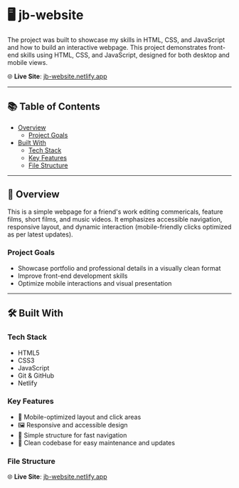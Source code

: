 # 🖥️ jb-website

The project was built to showcase my skills in HTML, CSS, and JavaScript and how to build an interactive webpage. This project demonstrates front-end skills using HTML, CSS, and JavaScript, designed for both desktop and mobile views.

🌐 **Live Site**: [jb-website.netlify.app](https://jb-website.netlify.app)

---

## 📚 Table of Contents

- [Overview](#overview)
  - [Project Goals](#project-goals)
- [Built With](#built-with)
  - [Tech Stack](#tech-stack)
  - [Key Features](#key-features)
  - [File Structure](#file-structure)

---

## 🧾 Overview

This is a simple webpage for a friend's work editing commericals, feature films, short films, and music videos. It emphasizes accessible navigation, responsive layout, and dynamic interaction (mobile-friendly clicks optimized as per latest updates).

### Project Goals

- Showcase portfolio and professional details in a visually clean format
- Improve front-end development skills
- Optimize mobile interactions and visual presentation

---

## 🛠️ Built With

### Tech Stack

- HTML5
- CSS3
- JavaScript
- Git & GitHub
- Netlify

### Key Features

- 📱 Mobile-optimized layout and click areas
- 🖼️ Responsive and accessible design
- 🧭 Simple structure for fast navigation
- 🎯 Clean codebase for easy maintenance and updates

### File Structure
🌐 **Live Site**: [jb-website.netlify.app](https://jb-website.netlify.app)
